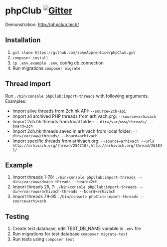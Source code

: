 # phpClub [![Gitter](https://badges.gitter.im/Join%20Chat.svg)](https://gitter.im/someApprentice_phpClub/Lobby)
Demonstration: http://phpclub.tech/

## Installation
1. `git clone https://github.com/someApprentice/phpClub.git`
2. `composer install`
3. `cp .env.example .env`, config db connection
4. Run migrations `composer migrate`

## Thread import
Run `./bin/console phpClub:import-threads` with following arguments. Examples:

- Import alive threads from 2ch.hk API:
`--source=2ch-api`
- Import all archived PHP threads from arhivach.org:
`--source=arhivach`
- Import 2ch.hk threads from local folder:
`--dir=/var/www/threads/ --board=2ch`
- Import 2ch.hk threads saved in arhivach from local folder:
`--dir=/var/www/threads/ --board=arhivach`
- Import specific threads from arhivach.org:
`--source=arhivach --urls http://arhivach.org/thread/254710/,http://arhivach.org/thread/261841/`

## Example
1. Import threads 1-78: `./bin/console phpClub:import-threads --dir=/var/www/dvach-threads --board=2ch`
2. Import threads 25, ?: `./bin/console phpClub:import-threads --dir=/var/www/arhivach-threads --board=arhivach`
3. Import threads 79-95 `./bin/console phpClub:import-threads --source=arhivach`

## Testing
1. Create test database, edit TEST_DB_NAME variable in `.env` file
2. Run migrations for test database `composer migrate-test`
3. Run tests using `composer test`
